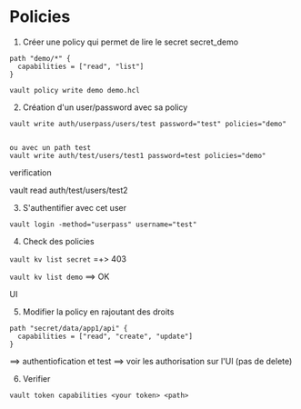 # Policies


1. Créer une policy qui permet de lire le secret secret_demo

```
path "demo/*" {
  capabilities = ["read", "list"]
}
```

```
vault policy write demo demo.hcl
```

2. Création d'un user/password avec sa policy

```
vault write auth/userpass/users/test password="test" policies="demo"


ou avec un path test
vault write auth/test/users/test1 password=test policies="demo"
```

verification 

vault read auth/test/users/test2

3. S'authentifier avec cet user

```
vault login -method="userpass" username="test"
```

4. Check des policies


```vault kv list secret``` =+> 403

```vault kv list demo``` ==> OK

UI


5. Modifier la policy en rajoutant des droits

```
path "secret/data/app1/api" {
  capabilities = ["read", "create", "update"]
}
```

==> authentiofication et test
==> voir les authorisation sur l'UI (pas de delete)

6. Verifier

```
vault token capabilities <your token> <path>
```
